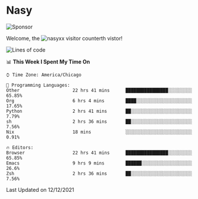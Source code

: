 # Nasy

<!--
<p align="center">
<img height="200" src="https://github-readme-stats.vercel.app/api?username=nasyxx&count_private=true&show_icons=true&theme=dracula&include_all_commits=true"/>
<img height="200" src="https://github-readme-stats.vercel.app/api/top-langs/?username=nasyxx&theme=dracula&hide=html,jupyter+notebook&count_private=true&show_icons=true"/>
</p>

  
----------------
-->

![Sponsor](https://img.shields.io/static/v1.svg?label=Sponsor&message=%E2%9D%A4&logo=GitHub&style=flat&color=pink)
 
Welcome, the ![nasyxx visitor counter](https://count.getloli.com/get/@nasyxx?theme=rule34)th vistor!
 
<!--START_SECTION:waka-->
![Lines of code](https://img.shields.io/badge/From%20Hello%20World%20I%27ve%20Written-5%20Million%20lines%20of%20code-blue)

📊 **This Week I Spent My Time On** 

```text
⌚︎ Time Zone: America/Chicago

💬 Programming Languages: 
Other                    22 hrs 41 mins      ████████████████░░░░░░░░░   65.85% 
Org                      6 hrs 4 mins        ████░░░░░░░░░░░░░░░░░░░░░   17.65% 
Python                   2 hrs 41 mins       ██░░░░░░░░░░░░░░░░░░░░░░░   7.79% 
sh                       2 hrs 36 mins       ██░░░░░░░░░░░░░░░░░░░░░░░   7.56% 
Nix                      18 mins             ░░░░░░░░░░░░░░░░░░░░░░░░░   0.91%

🔥 Editors: 
Browser                  22 hrs 41 mins      ████████████████░░░░░░░░░   65.85% 
Emacs                    9 hrs 9 mins        ██████░░░░░░░░░░░░░░░░░░░   26.6% 
Zsh                      2 hrs 36 mins       ██░░░░░░░░░░░░░░░░░░░░░░░   7.56%

```


 Last Updated on 12/12/2021
<!--END_SECTION:waka-->

<!-- ![visitors](https://visitor-badge.laobi.icu/badge?page_id=nasyxx.nasyxx) -->
